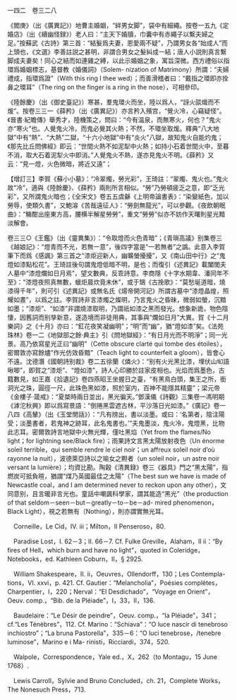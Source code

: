 一四二　卷三二八

《閻庚》（出《廣異記》）地曹主婚姻，“絆男女脚”，袋中有細繩。按卷一五九《定婚店》（出《續幽怪録》）老人曰：“主天下婚牘，巾囊中有赤繩子以繫夫婦之足。”按蘇武《古詩》第三首：“結髮爲夫妻，恩愛兩不疑”，乃謂男女各“始成人”而上頭也，《文選》李善註説之甚明，非謂合男女之髮糾成一結；唐人小説則真言繫脚成夫妻矣！同心之結而如連雞之縛，以此示婚姻之象，寓旨深微。西方禮俗以指環爲婚姻標志，基督教《婚儀詞》（Solem-
nization of Matrimony）所謂：“夫婦禮成，指環爲證”（With this ring I thee wed）；而善滑稽者曰：“戴指之環即亦拴鼻之環耳”（The ring on the finger is a ring in the nose），可相參印。

《陸餘慶》（出《御史臺記》）寒甚，羣鬼環火而坐，陸以爲人，“訝火燄熾而不煖”。按卷三三一《薛矜》（出《廣異記》）亦言矜入殯宫，“覺火冷，心竊疑怪”。《晉書·紀瞻傳》舉秀才，陸機策之，問曰：“今有温泉，而無寒火，何也？”鬼火亦“寒火”也。人覺鬼火冷，而鬼必覺其火熱；不然，不環坐取煖。釋典“八大地獄”中有“熱”、“大熱”二獄，“十六小地獄”中有“炎火”八獄，故知鬼火自能灼鬼；《那先比丘問佛經》即云：“世間火熱不如泥犁中火熱；如持小石着世間火中，至暮不消，取大石着泥犁火中即消。”人覺鬼火不熱，遂亦見鬼火不明。《薛矜》又云：“見一燈，火色微暗，將近又遠”；

【增訂三】李賀《蘇小小墓》：“冷翠燭，勞光彩”，王琦註：“翠燭、鬼火也。”鬼火故“冷”，適與《陸餘慶》、《薛矜》兩則所言相似。“勞”乃勞頓疲乏之意，即“乏光彩”，又所謂鬼火暗也；《全宋文》卷五五虞龢《上明帝論書表》：“染變紙色，加以勞辱，使類久書”，又鮑溶《苦哉遠征人》：“勞劍無龍光”，可以參觀。《夜飲朝眠曲》：“觴酣出座東方高，腰横半解星勞勞”，重文“勞勞”似亦不妨作天曙則星光黯淡解會。

卷三三○《王鑑》（出《靈異集》）：“令取燈而火色青暗”；《青瑣高議》别集卷三《越娘記》：“燈青而不光，若無一意”，後四字當是“一若無者”之譌。此意入李賀筆下而爲《感諷》第三首之“漆炬迎新人，幽曠螢擾擾”，又《南山田中行》之“鬼燈如漆點松花”。王琦註後句謂鬼燈低暗不明，是也；而復引《述異記》載闔閭夫人墓中“漆燈爛如日月焉”，望文數典，反乖詩意。李商隱《十字水期韋、潘同年不至》：“漆燈夜照真無數，蠟炬晨炊竟未休”，或于鵠《古挽歌》：“莫愁埏道暗，燒漆得千年”，則可引《述異記》或無名氏《煬帝開河記》所謂古墓中“漆燈晶煌，照耀如晝”，以爲之註。李賀詩非言漆燭之燦明，乃言鬼火之昏昧，微弱如螢，沉黯如墨；“漆炬”、“如漆”非謂燒漆取明，乃謂祇如漆之黑而發光。想象新詭，物色陰悽，因舊詞而别孳新意，遂造境而非徒用典，其事與“爛如日月”大異。賀《十二月樂詞》之《十月》亦曰：“釭花夜笑凝幽明”；“明”而“幽”，猶“燈如漆”矣。《法苑珠林》卷一二《地獄部之餘·典主》引《問地獄經》：“有日月光而不明淨”；同一光景。高乃依寫星光正曰“幽明”（Cette obscure clarté qui tombe des étoiles），密爾敦亦寫餘燼”作光仿效昏黯”（Teach light to counterfeit a gloom），皆會心不遠。沈德潛《國朝詩别裁》卷二五徐蘭《燐火》：“别有火光黑比漆，埋伏山㘭語啾唧”，即賀之“漆炬”、“燈如漆”，詩人心印勝於註家皮相也。光焰而爲墨色，古籍數見，如王嘉《拾遺記》卷四燕昭王坐握日之臺，“有黑鳥白頭，集王之所，銜洞光之珠，圓徑一尺，此珠色黑如漆，照於室内，百神不能隱其精靈”；梁元帝《金樓子·箴戒》：“夏桀時兩日並出，黑光徧天。”鄧漢儀《詩觀》三集卷一馮明期《滹沱秋興》即以爲寫景語：“倒捲黑雲遮古林，平沙落日光如漆。”《廣記》卷一八四《高輦》（出《玉堂閒話》）：“凡有牓出，書以淡墨。或曰：‘名第者，陰注陽受；淡墨書者，若鬼神之跡耳，此名鬼書也。’”夫鬼墨淡，鬼火冷，鬼燈黑，比物此志耳。密爾敦詩言地獄中火無光輝，僅吐黑焰（Yet from the flames/No light；for lightning see/Black fire）；雨果詩文言黑太陽放射夜色（Un énorme soleil terrible，qui semble rendre le ciel noir；un affreux soleil noir d’où rayonne la nuit），波德萊亞詩以之喻女之䵣者（un soleil noir，un astre noir versant la lumière）；均資比勘。陶穀《清異録》卷三《器具》門之“黑太陽”，指燃炭可抵負暄，猶謂“煤乃英國最佳之太陽”（The best sun we have is made of Newcastle coal，and I am determined never to reckon upon any other），文同意别，且言暖非言光也。童話中嘲諷科學家，謂其能造“黑光”（the production of that seldom－seen－but－greatly－to－be－ad-
mired phenomenon，Black Light），視之若無有（Nothing），則亦謂實無光耳。











　Corneille，Le Cid，IV. iii；Milton，Il Penseroso，80.

　Paradise Lost，I. 62－3；II. 66－7. Cf. Fulke Greville，Alaham，II ii：“By fires of Hell，which burn and have no light”，quoted in Coleridge，Notebooks，ed. Kathleen Coburn，II，§ 2925.

　William Shakespeare，II. ii，Oeuvres，Ollendorff，130；Les Contempla-
tions，VI. xxvi，p. 421. Cf. Gautier：“Melancholia”，Poésies complètes，Charpentier，I，220；Nerval：“El Desdichado”，“Voyage en Orient”，Oeuv. comp.，“Bib. de la Pléiade”，I，33，II，136.

　Baudelaire：“Le Désir de peindre”，Oeuv. comp.，“la Pléiade”，341；cf.“Les Ténèbres”，112. Cf. Marino：“Schiava”：“O luce nascir di tenebroso inchiostro”；“La bruna Pastorella”，335－6：“O luci tenebrose，/tenebre luminose”，Marino e i Ma-
rinisti，Ricciardi，374，520.

　Walpole，Correspondence，Yale ed.，X，262（to Montagu，15 June 1768）.

　Lewis Carroll，Sylvie and Bruno Concluded，ch. 21，Complete Works，The Nonesuch Press，713.
